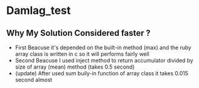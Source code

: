 # Damlag_test
## Why My Solution Considered faster ? 
- First Beacuse it's depended on the built-in method (max) and the ruby array class is written in c so it will performs fairly well 
- Second Beacuse I used inject method to return accumulator divided by size of array (mean) method (takes 0.5 second)
- (update) After used sum buily-in function of array class it takes 0.015 second almost
